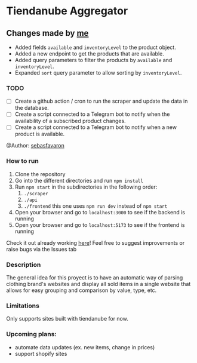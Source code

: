 # Tiendanube Aggregator

## Changes made by [me](https://github.com/LautiLosio)
- Added fields `available` and `inventoryLevel` to the product object.
- Added a new endpoint to get the products that are available.
- Added query parameters to filter the products by `available` and `inventoryLevel`.
- Expanded `sort` query parameter to allow sorting by `inventoryLevel`.

### TODO
- [ ] Create a github action / cron to run the scraper and update the data in the database.
- [ ] Create a script connected to a Telegram bot to notify when the availability of a subscribed product changes.
- [ ] Create a script connected to a Telegram bot to notify when a new product is available.

@Author: [sebasfavaron](https://github.com/sebasfavaron)

### How to run
1. Clone the repository
2. Go into the different directories and run `npm install`
3. Run `npm start` in the subdirectories in the following order:
    1. `./scraper`
    2. `./api`
    3. `./frontend` this one uses `npm run dev` instead of `npm start`
4. Open your browser and go to `localhost:3000` to see if the backend is running
5. Open your browser and go to `localhost:5173` to see if the frontend is running

Check it out already working [here](https://shopping-arg.netlify.app/)! Feel free to suggest improvements or raise bugs via the Issues tab

### Description
The general idea for this proyect is to have an automatic way of parsing clothing brand's websites and display all sold items in a single website that allows for easy grouping and comparison by value, type, etc.

### Limitations
Only supports sites built with tiendanube for now.

### Upcoming plans:
- automate data updates (ex. new items, change in prices)
- support shopify sites
